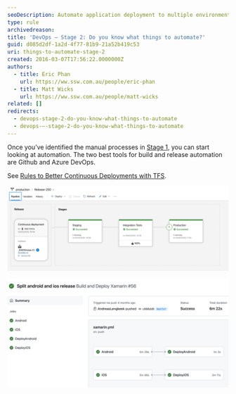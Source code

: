 ```yaml
---
seoDescription: Automate application deployment to multiple environments and run tests before deploying to production with GitHub actions or Azure DevOps.
type: rule
archivedreason:
title: 'DevOps – Stage 2: Do you know what things to automate?'
guid: d085d2df-1a2d-4f77-81b9-21a52b419c53
uri: things-to-automate-stage-2
created: 2016-03-07T17:56:22.0000000Z
authors:
  - title: Eric Phan
    url: https://ww.ssw.com.au/people/eric-phan
  - title: Matt Wicks
    url: https://ww.ssw.com.au/people/matt-wicks
related: []
redirects:
  - devops-stage-2-do-you-know-what-things-to-automate
  - devops-–-stage-2-do-you-know-what-things-to-automate
---
```


Once you’ve identified the manual processes in [Stage 1](/things-to-measure), you can start looking at automation. The two best tools for build and release automation are Github and Azure DevOps.

<!--endintro-->

See [Rules to Better Continuous Deployments with TFS](/rules-to-better-continuous-deployment-with-tfs).

![Figure: In Azure DevOps you can automate application deployment to a staging environment and automatically run tests before deploying to production](2020-03-23_14-08-39.jpg)

![Figure: In GitHub actions you can automate application deployment to a multiple environments and automatically run tests before deploying to production](2022-01-21_11-35-00.jpg)
